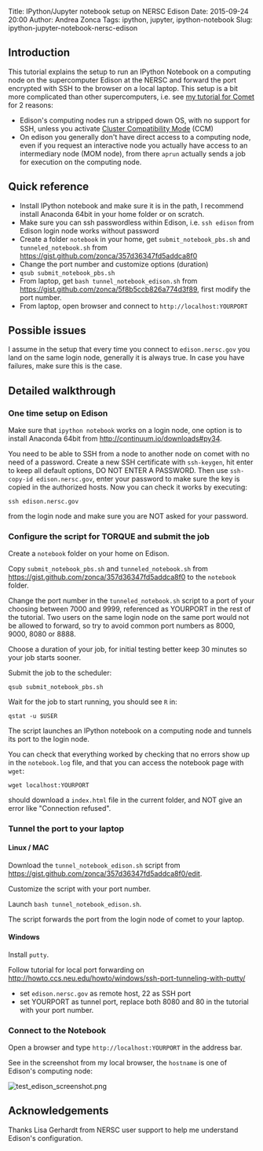 Title: IPython/Jupyter notebook setup on NERSC Edison
Date: 2015-09-24 20:00
Author: Andrea Zonca
Tags: ipython, jupyter, ipython-notebook
Slug: ipython-jupyter-notebook-nersc-edison

## Introduction

This tutorial explains the setup to run an IPython Notebook on a computing node on the supercomputer Edison at the NERSC and forward the port encrypted with SSH to the browser on a local laptop.
This setup is a bit more complicated than other supercomputers, i.e. see [my tutorial for Comet](http://zonca.github.io/2015/09/ipython-jupyter-notebook-sdsc-comet.html) for 2 reasons:

* Edison's computing nodes run a stripped down OS, with no support for SSH, unless you activate [Cluster Compatibility Mode](https://www.nersc.gov/users/computational-systems/hopper/cluster-compatibility-mode/) (CCM) 
* On edison you generally don't have direct access to a computing node, even if you request an interactive node you actually have access to an intermediary node (MOM node), from there `aprun` actually sends a job for execution on the computing node.

## Quick reference

* Install IPython notebook and make sure it is in the path, I recommend install Anaconda 64bit in your home folder or on scratch.
* Make sure you can ssh passwordless within Edison, i.e. `ssh edison` from Edison  login node works without password
* Create a folder `notebook` in your home, get `submit_notebook_pbs.sh` and `tunneled_notebook.sh` from <https://gist.github.com/zonca/357d36347fd5addca8f0>
* Change the port number and customize options (duration)
* `qsub submit_notebook_pbs.sh`
* From laptop, get `bash tunnel_notebook_edison.sh` from <https://gist.github.com/zonca/5f8b5ccb826a774d3f89>, first modify the port number.
* From laptop, open browser and connect to `http://localhost:YOURPORT`

## Possible issues

I assume in the setup that every time you connect to `edison.nersc.gov` you land on the same login node, generally it is always true. In case you have failures, make sure this is the case. 

## Detailed walkthrough

### One time setup on Edison

Make sure that `ipython notebook` works on a login node, one option is to install 
Anaconda 64bit from http://continuum.io/downloads#py34.

You need to be able to SSH from a node to another node on comet with no need of a password. Create a new SSH certificate with `ssh-keygen`, hit enter to keep all default options, DO NOT ENTER A PASSWORD. Then use `ssh-copy-id edison.nersc.gov`, enter your password to make sure the key is copied in the authorized hosts.
Now you can check it works by executing:

    ssh edison.nersc.gov
    
from the login node and make sure you are NOT asked for your password.

### Configure the script for TORQUE and submit the job

Create a `notebook` folder on your home on Edison.

Copy `submit_notebook_pbs.sh` and `tunneled_notebook.sh` from <https://gist.github.com/zonca/357d36347fd5addca8f0> to the `notebook` folder.

Change the port number in the `tunneled_notebook.sh` script to a port of your choosing between 7000 and 9999, referenced as YOURPORT in the rest of the tutorial. Two users on the same login node on the same port would not be allowed to forward, so try to avoid common port numbers as 8000, 9000, 8080 or 8888.

Choose a duration of your job, for initial testing better keep 30 minutes so your job starts sooner.

Submit the job to the scheduler:

    qsub submit_notebook_pbs.sh
    
Wait for the job to start running, you should see `R` in:

    qstat -u $USER
    
The script launches an IPython notebook on a computing node and tunnels its port to the login node.

You can check that everything worked by checking that no errors show up in the `notebook.log` file, and that you can access the notebook page with `wget`:

    wget localhost:YOURPORT

should download a `index.html` file in the current folder, and NOT give an error like "Connection refused".

### Tunnel the port to your laptop

#### Linux / MAC

Download the `tunnel_notebook_edison.sh` script from <https://gist.github.com/zonca/357d36347fd5addca8f0/edit>.

Customize the script with your port number.

Launch `bash tunnel_notebook_edison.sh`.

The script forwards the port from the login node of comet to your laptop.

#### Windows

Install `putty`.

Follow tutorial for local port forwarding on <http://howto.ccs.neu.edu/howto/windows/ssh-port-tunneling-with-putty/>

* set `edison.nersc.gov` as remote host, 22 as SSH port
* set YOURPORT as tunnel port, replace both 8080 and 80 in the tutorial with your port number. 

### Connect to the Notebook

Open a browser and type `http://localhost:YOURPORT` in the address bar.

See in the screenshot from my local browser, the `hostname` is one of Edison's computing node:

![test_edison_screenshot.png]({{site.baseurl}}/images/test_edison_screenshot.png)


## Acknowledgements

Thanks Lisa Gerhardt from NERSC user support to help me understand Edison's configuration.
